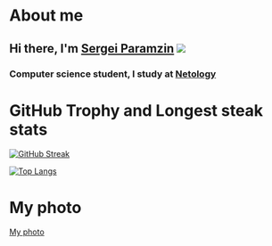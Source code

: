 # About me
## Hi there, I'm [Sergei Paramzin](https://github.com/nemoymoy/) ![](https://github.com/blackcater/blackcater/raw/main/images/Hi.gif) 
### Computer science student, I study at [Netology](https://netology.ru/)

# GitHub Trophy and Longest steak stats

[![GitHub Streak](https://github-readme-streak-stats.herokuapp.com/?user=nemoymoy)](https://git.io/streak-stats)

[![Top Langs](https://github-readme-stats.vercel.app/api/top-langs/?username=nemoymoy&layout=compact)](https://github.com/nemoymoy/github-readme-stats)

# My photo
[My photo](https://github.com/nemoymoy/Git_Pages/blob/main/my_photo.jpg?raw=true)


